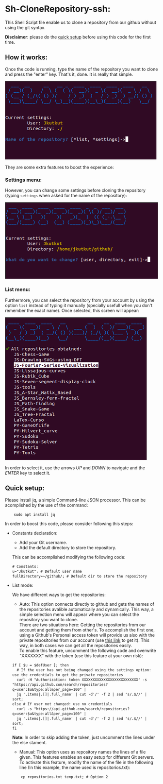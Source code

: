 # Sh-CloneRepository-ssh:

This Shell Script file enable us to clone a repository from our github without using the git syntax.

**Disclaimer:** please do the [quick setup](#Quick-setup) before using this code for the first time.

## How it works:

Once the code is running, type the name of the repository you want to clone and press the "enter" key. That's it, done. It is really that simple.

![Main screen](Res/main-screen.png)

They are some extra features to boost the experience:

### Settings menu:
However, you can change some settings before cloning the repository (typing ```settings``` when asked for the name of the repository):

![Settings-menu](Res/settings.png)

### List menu:
Furthermore, you can select the repository from your account by using the option ```list``` instead of typing it manually (specially usefull when you don't remember the exact name). Once selected, this screen will appear:

![Repository-list](Res/list-repo.png)

In order to select it, use the arrows _UP_ and _DOWN_ to navigate and the _ENTER_ key to select it.


## Quick setup:
Please install jq, a simple Command-line JSON processor. This can be acomplished by the use of the command:

        sudo apt install jq

In order to boost this code, please consider following this steps:
- Constants declaration:
    - Add your Git username.
    - Add the default directory to store the repository.
    
    This can be accomplished modifying the following code:

    ```
    # Constants:
    u="Jkutkut"; # Default user name
    fullDirectory=~/github/; # Default dir to store the repository
    ```
- List mode:

    We have different ways to get the repositories:

    - Auto: This option connects directly to github and gets the names of the repositories avalible automatically and dynamically. This way, a simple selection menu will appear where you can select the repository you want to clone.  
    There are two situations here: Getting the repositories from our account and getting them from other's. To accomplish the first one, using a Github's Personal access token will provide us also with the private repositories from our account (use [this link](https://github.com/settings/tokens) to get it). This way, in both cases we can get all the repositories easily.  
    To enable this feature, uncomment the following code and overwrite "XXXXXXX" with the token (use this feature at your own risk):
    ```
    if [ $u = $defUser ]; then
      # If the user has not being changed using the settings option: use the credentials to get the private repositories
      curl -H "Authorization: token XXXXXXXXXXXXXXXXXXXXXXXXXX" -s "https://api.github.com/search/repositories?q=user:$u&type:all&per_page=100" |
      jq '.items|.[]|.full_name' | cut -d'/' -f 2 | sed 's/.$//' | sort;
    else # If user not changed: use no credentials
      curl -s "https://api.github.com/search/repositories?q=user:$u&type:all&per_page=100" |
      jq '.items|.[]|.full_name' | cut -d'/' -f 2 | sed 's/.$//' | sort;
    fi
    ```  
    **Note**: In order to skip adding the token, just uncomment the lines under the else stament.





    - Manual: This option uses as repository names the lines of a file given. This features enables an easy setup for different Git servers.
    To activate this feature, modify the name of the file in the following line (In this example, the name used is repositorios.txt):
    ```
        cp repositorios.txt temp.txt; # Option 2
    ```